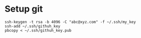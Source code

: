 # Setup git 

```
ssh-keygen -t rsa -b 4096 -C "abc@xyz.com" -f ~/.ssh/my_key
ssh-add ~/.ssh/githuh_key
pbcopy < ~/.ssh/githuh_key.pub

```
